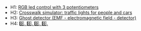 - H1: [RGB led control with 3 potentiometers](https://github.com/DimaOanaTeodora/IntroductionToRobotics/tree/main/Homework/H1)
- H2: [Crosswalk simulator: traffic lights for people and cars](https://github.com/DimaOanaTeodora/IntroductionToRobotics/tree/main/Homework/H2)
- H3: [Ghost detector (EMF - electromagnetic field - detector)](https://github.com/DimaOanaTeodora/IntroductionToRobotics/tree/main/Homework/H3)
- H4: [:zero:. :zero:. :zero:. :zero:.](https://github.com/DimaOanaTeodora/IntroductionToRobotics/tree/main/Homework/H4)
